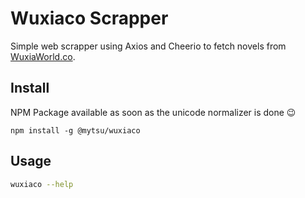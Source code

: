 # Wuxiaco Scrapper

Simple web scrapper using Axios and Cheerio to fetch novels from [WuxiaWorld.co](wuxiaworld.com).

## Install

NPM Package available as soon as the unicode normalizer is done 😉

```console
npm install -g @mytsu/wuxiaco
```

## Usage

```sh
wuxiaco --help
```
